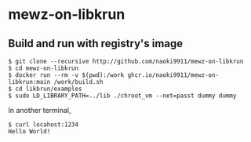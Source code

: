 # mewz-on-libkrun
## Build and run with registry's image
```console
$ git clone --recursive http://github.com/naoki9911/mewz-on-libkrun
$ cd mewz-on-libkrun
$ docker run --rm -v $(pwd):/work ghcr.io/naoki9911/mewz-on-libkrun:main /work/build.sh
$ cd likbrun/examples
$ sudo LD_LIBRARY_PATH=../lib ./chroot_vm --net=passt dummy dummy

```
In another terminal,
```console
$ curl locahost:1234
Hello World!
```
